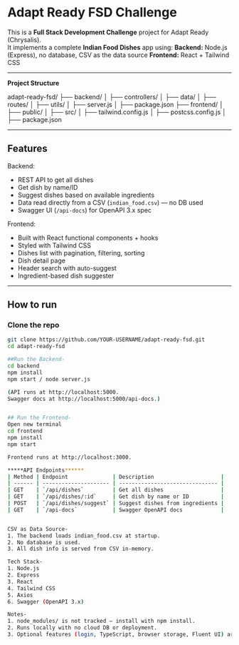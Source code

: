 # Adapt Ready FSD Challenge

This is a **Full Stack Development Challenge** project for Adapt Ready (Chrysalis).  
It implements a complete **Indian Food Dishes** app using:
**Backend:** Node.js (Express), no database, CSV as the data source
**Frontend:** React + Tailwind CSS

---

 **Project Structure**

adapt-ready-fsd/
├── backend/
│ ├── controllers/
│ ├── data/
│ ├── routes/
│ ├── utils/
│ ├── server.js
│ ├── package.json
├── frontend/
│ ├── public/
│ ├── src/
│ ├── tailwind.config.js
│ ├── postcss.config.js
│ ├── package.json


---

##  **Features**
 Backend:
- REST API to get all dishes  
- Get dish by name/ID  
- Suggest dishes based on available ingredients  
- Data read directly from a CSV (`indian_food.csv`) — no DB used
- Swagger UI (`/api-docs`) for OpenAPI 3.x spec

 Frontend:
- Built with React functional components + hooks
- Styled with Tailwind CSS
- Dishes list with pagination, filtering, sorting
- Dish detail page
- Header search with auto-suggest
- Ingredient-based dish suggester

---

## **How to run**

### **Clone the repo**
```bash
git clone https://github.com/YOUR-USERNAME/adapt-ready-fsd.git
cd adapt-ready-fsd

##Run the Backend-
cd backend
npm install
npm start / node server.js

(API runs at http://localhost:5000.
Swagger docs at http://localhost:5000/api-docs.)


## Run the Frontend-
Open new terminal
cd frontend
npm install
npm start

Frontend runs at http://localhost:3000.

*****API Endpoints******
| Method | Endpoint              | Description                     |
| ------ | --------------------- | ------------------------------- |
| GET    | `/api/dishes`         | Get all dishes                  |
| GET    | `/api/dishes/:id`     | Get dish by name or ID          |
| POST   | `/api/dishes/suggest` | Suggest dishes from ingredients |
| GET    | `/api-docs`           | Swagger OpenAPI docs            |


CSV as Data Source-
1. The backend loads indian_food.csv at startup.
2. No database is used.
3. All dish info is served from CSV in-memory.

Tech Stack-
1. Node.js
2. Express
3. React
4. Tailwind CSS
5. Axios
6. Swagger (OpenAPI 3.x)

Notes-
1. node_modules/ is not tracked — install with npm install.
2. Runs locally with no cloud DB or deployment.
3. Optional features (login, TypeScript, browser storage, Fluent UI) are not implemented as per instructions.

